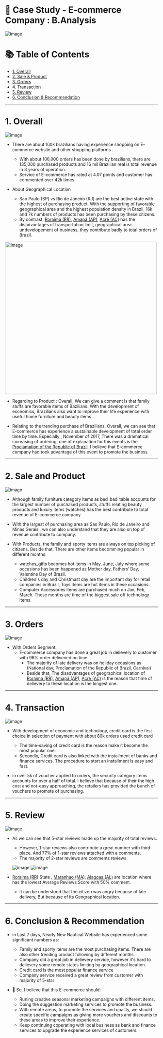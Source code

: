 # 🛒 Case Study - E-commerce Company : B.Analysis

![image](https://user-images.githubusercontent.com/101379141/202636791-a5d3ea55-74b8-4444-9f8f-618cbff68013.png)


# :books: Table of Contents <!-- omit in toc -->

- [1. Overall](#1-overall)
- [2. Sale & Product](#2-sale-and-product)
- [3. Orders](#3-orders)
- [4. Transaction](#4-transaction)
- [5. Review](#5-review)
- [6. Conclusion & Recommendation](#6-conclusion--recommendation)

---

# 1. Overall 

![image](https://user-images.githubusercontent.com/101379141/202949850-2abec1b3-48be-44e8-ae14-f5d2543fb51e.png)

- There are about 100k brazilians having experience shopping on E-commerce website and other shopping platforms .
  - With about 100,000 orders has been done by brazilians, there are 135,000 purchased products and 16 mil Brazilian real is total revenue in 3 years of operation.
  - Service of E-commerce has rated at 4.07 points and customer has commented over 42k times.

- About Geographical Location
  - Sao Paulo (SP) vs Rio de Janeiro (RJ) are the best active state with the highest of purchasing product. With the supporting of favorable geographical area and the highest population density in Brazil, 16k and  7k numbers of products has been purchasing by these citizens. 
  - By contrast, [Roraima (RR)](https://en.wikipedia.org/wiki/Roraima),  [Amapá (AP)](https://en.wikipedia.org/wiki/Amap%C3%A1), [Acre (AC)](https://en.wikipedia.org/wiki/Acre_(state)) has the disadvantages of transportation limit, geographical area undevelopement of business, they contribute badly to total orders of Brazil. 

<img src="https://user-images.githubusercontent.com/101379141/202946224-7a76252d-4a8a-4091-a0b4-3c97f7f89ee0.png" alt="Image" width="500" height="500">


- Regarding to Product : Overall, We can give a comment is that family stuffs are favorable items of Bazilians. With the development of economics, Brazilians also want to improve their life experience with useful home furniture and beauty items.

- Relating to the trending purchase of Brazilians, Overall, we can see that E-commerce has experience a sustainable development of total order time by time. Especially , November of 2017, There was a dramatical increasing of ordering, one of explanation for this events is the [Proclamation of the Republic of Brazil](https://en.wikipedia.org/wiki/Proclamation_of_the_Republic_(Brazil)). I believe that E-commerce company had took advantage of this event to promote the business. 

---

# 2. Sale and Product

![image](https://user-images.githubusercontent.com/101379141/202952679-2ebc44b9-5b08-4ea0-8695-f78631a77ba7.png)

- Although family furniture category items as bed_bad_table accounts for the largest number of purchased products, stuffs relating beauty products and luxury items (watches) has the best contribute to total revenue of E-commerce company.

- With the largest of purchasing area as Sao Paulo, Rio de Janeiro and Minas Gerais , we can also understand that they are also on top of revenue contribute to company.

- With Products, the family and sporty items are always on top picking of citizens. Beside that, There are other items becomming popular in different months:
  - watches_gifts becomes hot items in May, June, July where some occasions has been happened as Mother day, Fathers’ Day, Valentine Day of Brazil. 
  - Children's day and Christmast day are the important day for retail companies in Brazil, Toys items are hot items in these occasions.
  - Computer Accessories items are purchased much on Jan, Feb, March. These months are time of the biggest sale off technology items.

---

# 3. Orders

![image](https://user-images.githubusercontent.com/101379141/202964959-d0d17818-d914-4ebb-9d62-f8b25425006b.png)

- With Orders Segment:
  - E-commerce company has done a great job in delievery to customer with 96% order deliveried on time
    - The majority of late delivery was on holiday occasions as (National day, Proclamation of the Republic of Brazil, Carnival)
    - Beside that, The disadvantages of geographical location of [Roraima (RR)](https://en.wikipedia.org/wiki/Roraima), [Amapá (AP)](https://en.wikipedia.org/wiki/Amap%C3%A1),  [Acre (AC)](https://en.wikipedia.org/wiki/Acre_(state)) is the reason that time of delievery to these location is the longest one. 

--- 
# 4. Transaction

![image](https://user-images.githubusercontent.com/101379141/202966203-8c99e7f6-b7af-4205-90ba-103c6917dfdc.png)

- With development of economic and technology, credit card is the first choice in selection of payment with about 80k orders used credit card
  - The time-saving of credit card is the reason make it become the most popular one. 
  - Secondly, Credit card is also linked with the installment of banks and finance services. The procedure to start an installment is easy and fast.

- In over 5k of voucher applied to orders, the security category items accounts for over a half of total. I believe that because of their the high cost and not-easy approaching, the retailers has provided the bunch of vouchers to promote of purchasing.

--- 
# 5. Review 

![image](https://user-images.githubusercontent.com/101379141/202991869-4787415b-6ea5-406a-989c-59723bfe4d75.png)

- As we can see that 5-star reviews made up the majority of total reviews. 
  - However, 1-star reviews also contribute a great number with third-place. And 77% of 1-star reviews attached with a comments.
  - The majority of 2-star reviews are comments reviews.
    
   ![image](https://user-images.githubusercontent.com/101379141/202993651-1f461d5b-4c2d-487a-abbf-d010c1b4546f.png) ![image](https://user-images.githubusercontent.com/101379141/202994707-bd20c3f5-7d2a-469c-a86c-9b3003b92999.png)

  
- [Roraima (RR)](https://en.wikipedia.org/wiki/Roraima) State , [Maranhao (MA)](https://en.wikipedia.org/wiki/Maranh%C3%A3o), [Alagoas (AL)](https://en.wikipedia.org/wiki/Alagoas)  are location where has the lowest Average Reviews Score with 50% comment.
  - It can be understood that the citizen was angry because of late delivery, But because of its Geographical location.


--- 

# 6. Conclusion & Recommendation

- In Last 7 days, Nearly New Nautical Website has experienced some significant numbers as:
  - Family and sporty items are the most purchasing items. There are also other trending product following by different months.
  - Company did a great job in delievery service, however it's hard to delievery some remote states limiting by geographical location.
  - Credit card is the most popular finance service 
  - Company service received a great review from customer with majority of 5-star 



- 🚩 So, I believe that this E-commerce should:
  - Runing creative seasonal marketing campaigns with different items.
  - Doing the suggestion marketing services to promote the business.
  - With remote areas, to promote the services and quality, we should create specific campaigns as giving more vouchers and discounts to these areas to improve their experience.
  - Keep continuing coperating with local business as bank and finance services to upgrade the experience services of customers.
